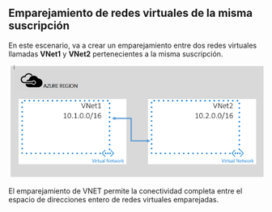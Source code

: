 ## Emparejamiento de redes virtuales de la misma suscripción
En este escenario, va a crear un emparejamiento entre dos redes virtuales llamadas **VNet1** y **VNet2** pertenecientes a la misma suscripción.

![Escenario básico](./media/virtual-networks-create-vnetpeering-scenario-basic-include/figure01.PNG)

El emparejamiento de VNET permite la conectividad completa entre el espacio de direcciones entero de redes virtuales emparejadas.

<!---HONumber=AcomDC_0803_2016-->